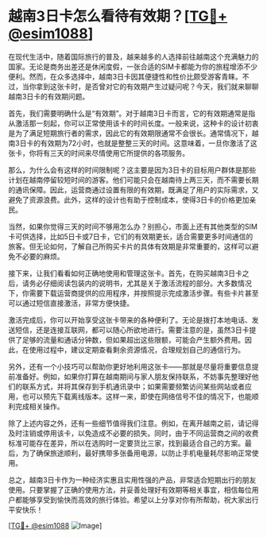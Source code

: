 # 越南3日卡怎么看待有效期？[[TG💪+ @esim1088](https://t.me/s/esim1088)]

在现代生活中，随着国际旅行的普及，越来越多的人选择前往越南这个充满魅力的国家。无论是商务出差还是休闲度假，一张合适的SIM卡都能为你的旅程增添不少便利。然而，在众多选择中，越南3日卡因其便捷性和性价比颇受游客青睐。不过，当你拿到这张卡时，是否曾对它的有效期产生过疑问呢？今天，我们就来聊聊越南3日卡的有效期问题。

首先，我们需要明确什么是“有效期”。对于越南3日卡而言，它的有效期通常是指从激活那一刻起，你可以正常使用该卡的时间长度。一般来说，这种卡的设计初衷是为了满足短期旅行者的需求，因此它的有效期限通常不会很长。通常情况下，越南3日卡的有效期为72小时，也就是整整三天的时间。这意味着，一旦你激活了这张卡，你将有三天的时间来尽情使用它所提供的各项服务。

那么，为什么会有这样的时间限制呢？这主要是因为3日卡的目标用户群体是那些计划在越南停留较短时间的游客。他们可能只会在越南待上两三天，而不需要长期的通讯保障。因此，运营商通过设置有限的有效期，既满足了用户的实际需求，又避免了资源浪费。此外，这样的设计也有助于控制成本，使得3日卡的价格更加亲民。

当然，如果你觉得三天的时间不够用怎么办？别担心，市面上还有其他类型的SIM卡可供选择，比如5日卡或7日卡，它们的有效期更长，适合需要更多时间通信的旅客。但无论如何，了解自己所购买卡片的具体有效期是非常重要的，这样可以避免不必要的麻烦。

接下来，让我们看看如何正确地使用和管理这张卡。首先，在购买越南3日卡之后，请务必仔细阅读包装内的说明书，尤其是关于激活流程的部分。大多数情况下，你需要下载运营商提供的应用程序，并按照提示完成激活步骤。有些卡片甚至可以通过短信直接激活，非常方便快捷。

激活完成后，你可以开始享受这张卡带来的各种便利了。无论是拨打本地电话、发送短信，还是连接互联网，都可以随心所欲地进行。需要注意的是，虽然3日卡提供了足够的流量和通话分钟数，但如果超出这些限额，可能会产生额外费用。因此，在使用过程中，建议定期查看剩余资源情况，合理规划自己的通信行为。

另外，还有一个小技巧可以帮助你更好地利用这张卡——那就是尽量将重要信息提前准备好。例如，如果你打算在越南期间与家人朋友保持联系，不妨事先整理好他们的联系方式，并将其保存到手机通讯录中；如果需要频繁访问某些网站或者应用，也可以预先下载离线版本。这样一来，即使在网络信号不佳的情况下，也能顺利完成相关操作。

除了上述内容之外，还有一些细节值得我们注意。例如，在离开越南之前，请记得及时注销或停用该卡，以免造成不必要的损失。同时，由于不同运营商之间的收费标准可能存在差异，所以在选购时一定要货比三家，找到最适合自己的方案。最后，为了确保旅途顺利，最好携带多张备用电源，以防止手机电量耗尽影响正常使用。

总之，越南3日卡作为一种经济实惠且实用性强的产品，非常适合短期出行的朋友使用。只要掌握了正确的使用方法，并妥善处理好有效期等相关事宜，相信每位用户都能够享受到愉快而高效的旅行体验。希望以上分享对你有所帮助，祝大家出行平安快乐！

[[TG💪+ @esim1088](https://t.me/s/esim1088) ![Image](https://i.postimg.cc/4NQfJmqS/Snipaste-2025-05-13-00-14-12.png)]